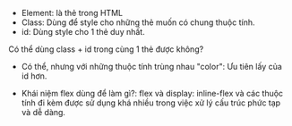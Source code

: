 - Element: là thẻ trong HTML
- Class: Dùng để style cho những thẻ muốn có chung thuộc tính.
- id: Dùng style cho 1 thẻ duy nhất.

Có thể dùng class + id trong cùng 1 thẻ được không?

- Có thể, nhưng với những thuộc tính trùng nhau "color": Ưu tiên lấy của id hơn.

- Khái niệm flex dùng để làm gì?: flex và display: inline-flex và các thuộc tính đi kèm được sử dụng khá nhiều trong việc xử lý cấu trúc phức tạp và dễ dàng.
